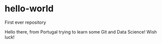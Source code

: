 # hello-world
First ever repository

Hello there, from Portugal trying to learn some Git and Data Science! Wish luck!
